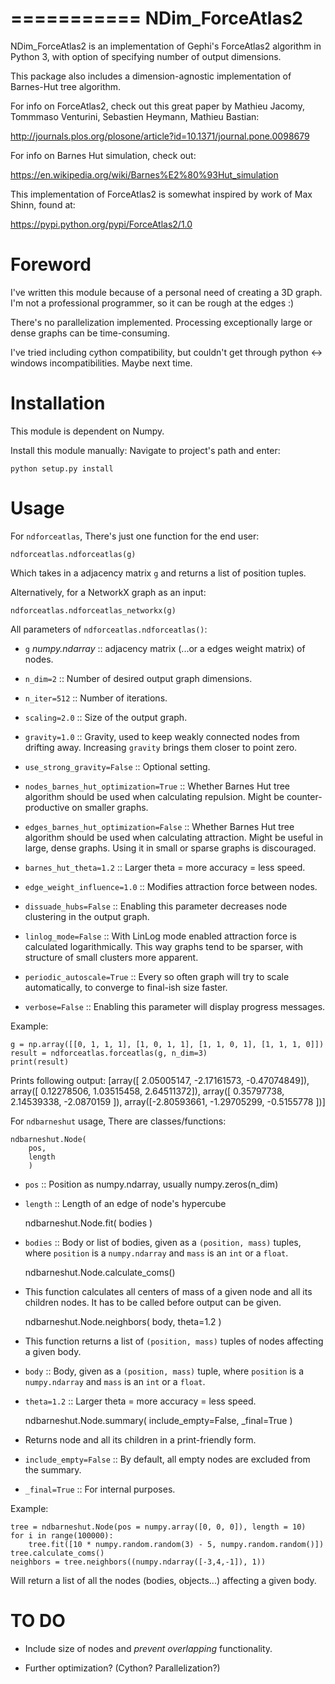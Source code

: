 ===========
NDim_ForceAtlas2
===========

NDim_ForceAtlas2 is an implementation of Gephi's ForceAtlas2 algorithm
in Python 3, with option of specifying number of output dimensions.

This package also includes a dimension-agnostic implementation
of Barnes-Hut tree algorithm.

For info on ForceAtlas2, check out this great paper by Mathieu Jacomy,
Tommmaso Venturini, Sebastien Heymann, Mathieu Bastian:

http://journals.plos.org/plosone/article?id=10.1371/journal.pone.0098679

For info on Barnes Hut simulation, check out:

https://en.wikipedia.org/wiki/Barnes%E2%80%93Hut_simulation

This implementation of ForceAtlas2 is somewhat inspired by work of Max Shinn, found at:

https://pypi.python.org/pypi/ForceAtlas2/1.0


Foreword
=========

I've written this module because of a personal need of creating a 3D graph.
I'm not a professional programmer, so it can be rough at the edges :)

There's no parallelization implemented. Processing exceptionally large or dense
graphs can be time-consuming.

I've tried including cython compatibility, but couldn't get through python <-> windows
incompatibilities. Maybe next time.


Installation
=========

This module is dependent on Numpy.

Install this module manually: Navigate to project's path and enter:

	python setup.py install


Usage
=========

For ``ndforceatlas``, There's just one function for the end user:

    ndforceatlas.ndforceatlas(g)

Which takes in a adjacency matrix ``g`` and returns a list of position tuples.

Alternatively, for a NetworkX graph as an input:

    ndforceatlas.ndforceatlas_networkx(g)

All parameters of ``ndforceatlas.ndforceatlas()``:

* ``g`` *numpy.ndarray* :: adjacency matrix (...or a edges weight matrix) of nodes.

* ``n_dim=2`` :: Number of desired output graph dimensions.

* ``n_iter=512`` :: Number of iterations.

* ``scaling=2.0`` :: Size of the output graph.

* ``gravity=1.0`` :: Gravity, used to keep weakly connected nodes from drifting away.
  Increasing ``gravity`` brings them closer to point zero.

* ``use_strong_gravity=False`` :: Optional setting.

* ``nodes_barnes_hut_optimization=True`` :: Whether Barnes Hut tree algorithm
  should be used when calculating repulsion. Might be counter-productive on smaller graphs.

* ``edges_barnes_hut_optimization=False`` :: Whether Barnes Hut tree algorithm
  should be used when calculating attraction. Might be useful in large, dense graphs.
  Using it in small or sparse graphs is discouraged.

* ``barnes_hut_theta=1.2`` :: Larger theta = more accuracy = less speed.

* ``edge_weight_influence=1.0`` :: Modifies attraction force between nodes.

* ``dissuade_hubs=False`` :: Enabling this parameter decreases node clustering in the output graph.

* ``linlog_mode=False`` :: With LinLog mode enabled attraction force is calculated logarithmically.
  This way graphs tend to be sparser, with structure of small clusters more apparent.

* ``periodic_autoscale=True`` :: Every so often graph will try to scale automatically,
  to converge to final-ish size faster.

* ``verbose=False`` :: Enabling this parameter will display progress messages.

Example:

    g = np.array([[0, 1, 1, 1], [1, 0, 1, 1], [1, 1, 0, 1], [1, 1, 1, 0]])
    result = ndforceatlas.forceatlas(g, n_dim=3)
    print(result)

Prints following output:
    [array([ 2.05005147, -2.17161573, -0.47074849]), array([ 0.12278506,  1.03515458,  2.64511372]),
    array([ 0.35797738,  2.14539338, -2.0870159 ]), array([-2.80593661, -1.29705299, -0.5155778 ])]

For ``ndbarneshut`` usage, There are classes/functions:

    ndbarneshut.Node(
        pos,
        length
        )

* ``pos`` :: Position as numpy.ndarray, usually numpy.zeros(n_dim)

* ``length`` :: Length of an edge of node's hypercube

    ndbarneshut.Node.fit(
        bodies
        )

* ``bodies`` :: Body or list of bodies, given as a ``(position, mass)`` tuples,
  where ``position`` is a ``numpy.ndarray`` and ``mass`` is an ``int`` or a ``float``.

    ndbarneshut.Node.calculate_coms()

* This function calculates all centers of mass of a given node and all its children nodes.
  It has to be called before output can be given.

    ndbarneshut.Node.neighbors(
        body,
        theta=1.2
        )

* This function returns a list of ``(position, mass)`` tuples of nodes affecting a given body.

* ``body`` :: Body, given as a ``(position, mass)`` tuple,
  where ``position`` is a ``numpy.ndarray`` and ``mass`` is an ``int`` or a ``float``.

* ``theta=1.2`` :: Larger theta = more accuracy = less speed.

    ndbarneshut.Node.summary(
        include_empty=False,
        _final=True
        )

* Returns node and all its children in a print-friendly form.

* ``include_empty=False`` :: By default, all empty nodes are excluded from the summary.

* ``_final=True`` :: For internal purposes.

Example:

    tree = ndbarneshut.Node(pos = numpy.array([0, 0, 0]), length = 10)
    for i in range(100000):
        tree.fit([10 * numpy.random.random(3) - 5, numpy.random.random()])
    tree.calculate_coms()
    neighbors = tree.neighbors((numpy.ndarray([-3,4,-1]), 1))

Will return a list of all the nodes (bodies, objects...) affecting a given body.


TO DO
=========

* Include size of nodes and *prevent overlapping* functionality.

* Further optimization? (Cython? Parallelization?)

